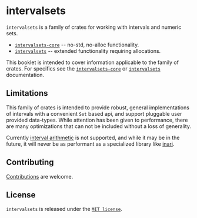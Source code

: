 intervalsets
============

`intervalsets` is a family of crates for working with intervals and numeric sets.

* [`intervalsets-core`](https://crates.io/crates/intervalsets-core) -- no-std, no-alloc functionality.
* [`intervalsets`](https://crates.io/crates/intervalsets) -- extended functionality requiring allocations.

This booklet is intended to cover information applicable to the family of crates. 
For specifics see the [`intervalsets-core`]() or [`intervalsets`]() documentation.

Limitations
-----------

This family of crates is intended to provide robust, general implementations
of intervals with a convenient `Set` based api, and support pluggable
user provided data-types. While attention has been given to performance,
there are many optimizations that can not be included without a loss of generality.

Currently [interval arithmetic](https://en.wikipedia.org/wiki/Interval_arithmetic)
is not supported, and while it may be in the future, it will never be as
performant as a specialized library like [inari](https://docs.rs/inari/latest/inari/).

Contributing
------------

[Contributions](https://github.com/gechelberger/intervalsets/blob/main/CONTRIB.md) are welcome.

License
-------

`intervalsets` is released under the [`MIT license`](https://mit-license.org/).